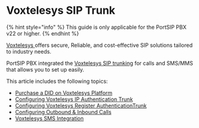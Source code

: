 # Voxtelesys SIP Trunk

{% hint style="info" %}
This guide is only applicable for the PortSIP PBX v22 or higher.
{% endhint %}

[Voxtelesys ](https://voxtelesys.com/sip-trunking)offers secure, Reliable, and cost-effective SIP solutions tailored to industry needs.

PortSIP PBX integrated the [Voxtelesys SIP trunking](https://voxtelesys.com/sip-trunking) for calls and SMS/MMS that allows you to set up easily.

This article includes the following topics:

* [Purchase a DID on Voxtelesys Platform](purchase-a-did-on-questblue-platform.md)
* [Configuring Voxtelesys IP Authentication Trunk](configuring-questblue-ip-authentication-trunk.md)
* [Configuring Voxtelesys Register AuthenticationTrunk](configuring-questblue-register-authentication-trunk.md)
* [Configuring Outbound & Inbound Calls](configuring-outbound-and-inbound-calls.md)
* [Voxtelesys SMS Integration](voxtelesys-sms-integration.md)

